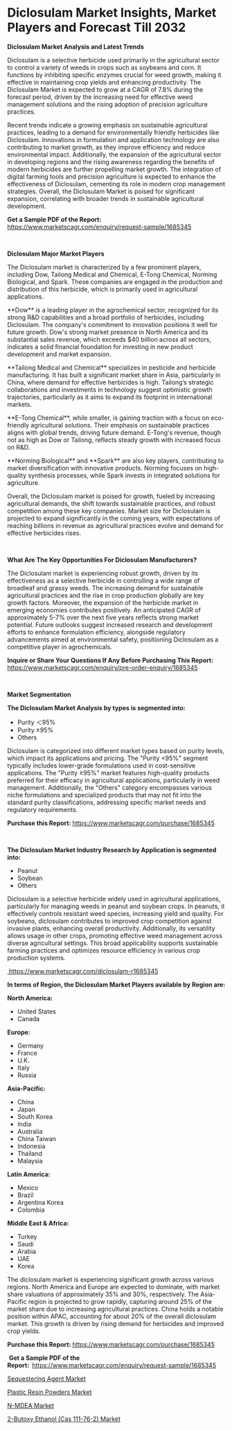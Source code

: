 <p><h1>Diclosulam Market Insights, Market Players and Forecast Till 2032</h1></p><p><strong>Diclosulam Market Analysis and Latest Trends</strong></p>
<p><p>Diclosulam is a selective herbicide used primarily in the agricultural sector to control a variety of weeds in crops such as soybeans and corn. It functions by inhibiting specific enzymes crucial for weed growth, making it effective in maintaining crop yields and enhancing productivity. The Diclosulam Market is expected to grow at a CAGR of 7.8% during the forecast period, driven by the increasing need for effective weed management solutions and the rising adoption of precision agriculture practices.</p><p>Recent trends indicate a growing emphasis on sustainable agricultural practices, leading to a demand for environmentally friendly herbicides like Diclosulam. Innovations in formulation and application technology are also contributing to market growth, as they improve efficiency and reduce environmental impact. Additionally, the expansion of the agricultural sector in developing regions and the rising awareness regarding the benefits of modern herbicides are further propelling market growth. The integration of digital farming tools and precision agriculture is expected to enhance the effectiveness of Diclosulam, cementing its role in modern crop management strategies. Overall, the Diclosulam Market is poised for significant expansion, correlating with broader trends in sustainable agricultural development.</p></p>
<p><strong>Get a Sample PDF of the Report:&nbsp;</strong> <a href="https://www.marketscagr.com/enquiry/request-sample/1685345?utm_campaign=1848&utm_medium=2&utm_source=Github&utm_content=ia&utm_term=26032025&utm_id=diclosulam">https://www.marketscagr.com/enquiry/request-sample/1685345</a></p>
<p>&nbsp;</p>
<p><strong>Diclosulam Major Market Players</strong></p>
<p><p>The Diclosulam market is characterized by a few prominent players, including Dow, Tailong Medical and Chemical, E-Tong Chemical, Norming Biological, and Spark. These companies are engaged in the production and distribution of this herbicide, which is primarily used in agricultural applications.</p><p>**Dow** is a leading player in the agrochemical sector, recognized for its strong R&D capabilities and a broad portfolio of herbicides, including Diclosulam. The company's commitment to innovation positions it well for future growth. Dow's strong market presence in North America and its substantial sales revenue, which exceeds $40 billion across all sectors, indicates a solid financial foundation for investing in new product development and market expansion.</p><p>**Tailong Medical and Chemical** specializes in pesticide and herbicide manufacturing. It has built a significant market share in Asia, particularly in China, where demand for effective herbicides is high. Tailong’s strategic collaborations and investments in technology suggest optimistic growth trajectories, particularly as it aims to expand its footprint in international markets.</p><p>**E-Tong Chemical**, while smaller, is gaining traction with a focus on eco-friendly agricultural solutions. Their emphasis on sustainable practices aligns with global trends, driving future demand. E-Tong's revenue, though not as high as Dow or Tailong, reflects steady growth with increased focus on R&D.</p><p>**Norming Biological** and **Spark** are also key players, contributing to market diversification with innovative products. Norming focuses on high-quality synthesis processes, while Spark invests in integrated solutions for agriculture.</p><p>Overall, the Diclosulam market is poised for growth, fueled by increasing agricultural demands, the shift towards sustainable practices, and robust competition among these key companies. Market size for Diclosulam is projected to expand significantly in the coming years, with expectations of reaching billions in revenue as agricultural practices evolve and demand for effective herbicides rises.</p></p>
<p>&nbsp;</p>
<p><strong>What Are The Key Opportunities For Diclosulam Manufacturers?</strong></p>
<p><p>The Diclosulam market is experiencing robust growth, driven by its effectiveness as a selective herbicide in controlling a wide range of broadleaf and grassy weeds. The increasing demand for sustainable agricultural practices and the rise in crop production globally are key growth factors. Moreover, the expansion of the herbicide market in emerging economies contributes positively. An anticipated CAGR of approximately 5-7% over the next five years reflects strong market potential. Future outlooks suggest increased research and development efforts to enhance formulation efficiency, alongside regulatory advancements aimed at environmental safety, positioning Diclosulam as a competitive player in agrochemicals.</p></p>
<p><strong>Inquire or Share Your Questions If Any Before Purchasing This Report:</strong> <a href="https://www.marketscagr.com/enquiry/pre-order-enquiry/1685345?utm_campaign=1848&utm_medium=2&utm_source=Github&utm_content=ia&utm_term=26032025&utm_id=diclosulam">https://www.marketscagr.com/enquiry/pre-order-enquiry/1685345</a></p>
<p>&nbsp;</p>
<p><strong>Market Segmentation</strong></p>
<p><strong>The Diclosulam Market Analysis by types is segmented into:</strong></p>
<p><ul><li>Purity ＜95%</li><li>Purity ≥95%</li><li>Others</li></ul></p>
<p><p>Diclosulam is categorized into different market types based on purity levels, which impact its applications and pricing. The "Purity <95%" segment typically includes lower-grade formulations used in cost-sensitive applications. The "Purity ≥95%" market features high-quality products preferred for their efficacy in agricultural applications, particularly in weed management. Additionally, the "Others" category encompasses various niche formulations and specialized products that may not fit into the standard purity classifications, addressing specific market needs and regulatory requirements.</p></p>
<p><strong>Purchase this Report:&nbsp;</strong><a href="https://www.marketscagr.com/purchase/1685345?utm_campaign=1848&utm_medium=2&utm_source=Github&utm_content=ia&utm_term=26032025&utm_id=diclosulam">https://www.marketscagr.com/purchase/1685345</a></p>
<p>&nbsp;</p>
<p><strong>The Diclosulam Market Industry Research by Application is segmented into:</strong></p>
<p><ul><li>Peanut</li><li>Soybean</li><li>Others</li></ul></p>
<p><p>Diclosulam is a selective herbicide widely used in agricultural applications, particularly for managing weeds in peanut and soybean crops. In peanuts, it effectively controls resistant weed species, increasing yield and quality. For soybeans, diclosulam contributes to improved crop competition against invasive plants, enhancing overall productivity. Additionally, its versatility allows usage in other crops, promoting effective weed management across diverse agricultural settings. This broad applicability supports sustainable farming practices and optimizes resource efficiency in various crop production systems.</p></p>
<p><a href="https://www.marketscagr.com/diclosulam-r1685345?utm_campaign=1848&utm_medium=2&utm_source=Github&utm_content=ia&utm_term=26032025&utm_id=diclosulam">&nbsp;https://www.marketscagr.com/diclosulam-r1685345</a></p>
<p><strong>In terms of Region, the Diclosulam Market Players available by Region are:</strong></p>
<p>
    <p> <strong> North America: </strong>
        <ul>
            <li>United States</li>
            <li>Canada</li>
        </ul>
        </p> 
    <p> <strong> Europe: </strong>
        <ul>
            <li>Germany</li>
            <li>France</li>
            <li>U.K.</li>
            <li>Italy</li>
            <li>Russia</li>
        </ul>
        </p> 
    <p> <strong> Asia-Pacific: </strong>
        <ul>
            <li>China</li>
            <li>Japan</li>
            <li>South Korea</li>
            <li>India</li>
            <li>Australia</li>
            <li>China Taiwan</li>
            <li>Indonesia</li>
            <li>Thailand</li>
            <li>Malaysia</li>
        </ul>
        </p> 
    <p> <strong> Latin America: </strong>
        <ul>
            <li>Mexico</li>
            <li>Brazil</li>
            <li>Argentina Korea</li>
            <li>Colombia</li>
        </ul>
        </p> 
    <p> <strong> Middle East & Africa: </strong>
        <ul>
            <li>Turkey</li>
            <li>Saudi</li>
            <li>Arabia</li>
            <li>UAE</li>
            <li>Korea</li>
        </ul>
    </p>
    </p>
<p><p>The diclosulam market is experiencing significant growth across various regions. North America and Europe are expected to dominate, with market share valuations of approximately 35% and 30%, respectively. The Asia-Pacific region is projected to grow rapidly, capturing around 25% of the market share due to increasing agricultural practices. China holds a notable position within APAC, accounting for about 20% of the overall diclosulam market. This growth is driven by rising demand for herbicides and improved crop yields.</p></p>
<p><strong>Purchase this Report: </strong><a href="https://www.marketscagr.com/purchase/1685345?utm_campaign=1848&utm_medium=2&utm_source=Github&utm_content=ia&utm_term=26032025&utm_id=diclosulam">https://www.marketscagr.com/purchase/1685345</a></p>
<p>&nbsp;<strong>Get a Sample PDF of the Report:&nbsp;&nbsp;</strong><a href="https://www.marketscagr.com/enquiry/request-sample/1685345?utm_campaign=1848&utm_medium=2&utm_source=Github&utm_content=ia&utm_term=26032025&utm_id=diclosulam">https://www.marketscagr.com/enquiry/request-sample/1685345</a></p>
<p><strong></strong></p>
<p><p><a href="https://github.com/matotwipff14/Market-Research-Report-List-1/blob/main/sequestering-agent-market.md?utm_campaign=1848&utm_medium=2&utm_source=Github&utm_content=ia&utm_term=26032025&utm_id=diclosulam">Sequestering Agent Market</a></p><p><a href="https://github.com/marloy8/Market-Research-Report-List-7/blob/main/plastic-resin-powders-market.md?utm_campaign=1848&utm_medium=2&utm_source=Github&utm_content=ia&utm_term=26032025&utm_id=diclosulam">Plastic Resin Powders Market</a></p><p><a href="https://github.com/leolamarnal9/Market-Research-Report-List-1/blob/main/n-mdea-market.md?utm_campaign=1848&utm_medium=2&utm_source=Github&utm_content=ia&utm_term=26032025&utm_id=diclosulam">N-MDEA Market</a></p><p><a href="https://github.com/WillieWoodard/Market-Research-Report-List-7/blob/main/2-butoxy-ethanol-cas-111-76-2-market.md?utm_campaign=1848&utm_medium=2&utm_source=Github&utm_content=ia&utm_term=26032025&utm_id=diclosulam">2-Butoxy Ethanol (Cas 111-76-2) Market</a></p></p>